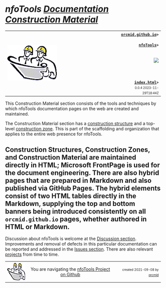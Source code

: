 <!-- index.md 0.0.5                 UTF-8                          2023-11-30
     ----1----|----2----|----3----|----4----|----5----|----6----|----7----|--*

                 NFOTOOLS DOCUMENTATION CONSTRUCTION MATERIAL
     -->

# ***nfoTools** [Documentation Construction Material](.)*

<table border="0" width="100%">
  <tr>
    <td width="72%" align="left">
       <img src="../images/hardhat-logo.gif">
    </td>
    <td width="28%" valign="middle" align="right">
      <b><code><a href="../" target="top">orcmid.github.io</a>&gt;<br />
	  <a href="./" target="_top">nfoTools</a>&gt;
      </code></b>
      <br /><br />
      <a href="https://clustrmaps.com/site/1bw9w" title="Visit tracker">
            <img src="//www.clustrmaps.com/map_v2.png?d=3-2eQV4fOuelVHp_YtztZ0hl9Uj4ei9zLKw_nRgCgyM&cl=ffffff" />
      </a>
      <br /><br />
      <b><code>
         <a href="index.html" target="_top">index.html</a>&gt;</code></b>
      <br />
      <small><small>
        0.0.4 2023-11-29T18:44Z<!-- MAINTAIN THIS MANUALLY -->
      </small></small>
      </td>
  </tr>
</table>

This Construction Material section consists of the tools and techniques by
which nfoTools documentation pages on the web are created and maintained.

The Construction Material section has a
[construction structure](index.htm) and a top-level
[construction zone](construction.htm).  This is part of the scaffolding and
organization that applies to the entire web presence for nfoTools.

Construction Structures, Construction Zones, and Construction Material are
maintained directly in HTML; Microsoft FrontPage is used for the document
engineering.  There are also hybrid pages that are prepared in Markdown and
also published via GitHub Pages.  The hybrid elements consist of two HTML
tables directly in the Markdown, supplying the top and bottom banners being
introduced consistently on all `orcmid.github.io` pages, whether authored in
HTML or Markdown.
----

Discussion about nfoTools is welcome at the
[Discussion section](https://github.com/orcmid/nfoTools/discussions).
Improvements and removal of defects in this particular documentation can be
reported and addressed in the
[Issues section](https://github.com/orcmid/nfoTools/issues).  There are also
relevant [projects](https://github.com/orcmid/nfoTools/projects?type=classic)
from time to time.

<table border="0" cellspacing="3" width="100%">
  <tr>
    <td width="14%">
	<a href="index.htm" target="_top">
       <img border="0" src="../images/hardhat-thumb.gif" alt="Hard Hat Area"
            align="left" width="80" height="57">
       </a>
    </td>
    <td width="54%" valign="middle" align="center">
      You are navigating the <a href="./">nfoTools Project on Github</a></td>
    <td width="30%">
      <p align="right"><font size="-2">created 2021-09-08 by
         <a target="_top" href="../../orcmid">orcmid</a> </font></p>
    </td>
  </tr>
</table>
<!-- ----1----|----2----|----3----|----4----|----5----|----6----|----7----|--*

     0.0.5 2023-11-30T21:04Z Polish and mention hybrid pages such as this
     0.0.4 2023-11-29T18:44Z Add standard top and bottom banners
     0.0.3 2022-06-16T22:54Z Use improved header strip
     0.0.2 2021-09-20T22:23Z Use current header strip
     0.0.1 2021-09-17T20:04Z Improved Discussion invitation
     0.0.0 2021-09-08T20:12Z Placeholder Hardhat Image and empty Catalog

                *** end of docs/construction/index.md ***
     -->
